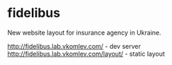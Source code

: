 # fidelibus
New website layout for insurance agency in Ukraine.

http://fidelibus.lab.vkomlev.com/ - dev server
http://fidelibus.lab.vkomlev.com/layout/ - static layout
